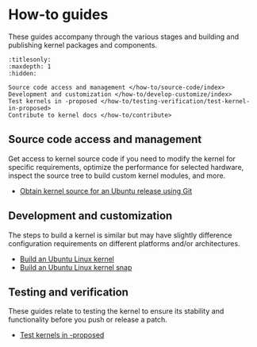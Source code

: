 # How-to guides

These guides accompany through the various stages and building and publishing
kernel packages and components.

```{toctree}
:titlesonly:
:maxdepth: 1
:hidden:

Source code access and management </how-to/source-code/index>
Development and customization </how-to/develop-customize/index>
Test kernels in -proposed </how-to/testing-verification/test-kernel-in-proposed>
Contribute to kernel docs </how-to/contribute>
```

## Source code access and management

Get access to kernel source code if you need to modify the kernel for specific
requirements, optimize the performance for selected hardware, inspect the source
tree to build custom kernel modules, and more.

- [Obtain kernel source for an Ubuntu release using Git](/how-to/source-code/obtain-kernel-source-git)

## Development and customization

The steps to build a kernel is similar but may have slightly difference
configuration requirements on different platforms and/or architectures.

- [Build an Ubuntu Linux kernel](/how-to/develop-customize/build-kernel)
- [Build an Ubuntu Linux kernel snap](/how-to/develop-customize/build-kernel-snap)

## Testing and verification

These guides relate to testing the kernel to ensure its stability and
functionality before you push or release a patch.

- [Test kernels in -proposed](/how-to/testing-verification/test-kernel-in-proposed)
